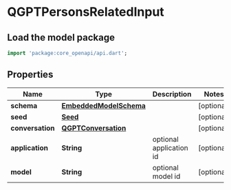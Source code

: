 # QGPTPersonsRelatedInput

## Load the model package
```dart
import 'package:core_openapi/api.dart';
```

## Properties
Name | Type | Description | Notes
------------ | ------------- | ------------- | -------------
**schema** | [**EmbeddedModelSchema**](EmbeddedModelSchema) |  | [optional] 
**seed** | [**Seed**](Seed) |  | [optional] 
**conversation** | [**QGPTConversation**](QGPTConversation) |  | [optional] 
**application** | **String** | optional application id | [optional] 
**model** | **String** | optional model id | [optional] 




